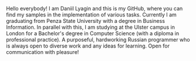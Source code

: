 Hello everybody!
I am Daniil Lyagin and this is my GitHub, where you can find my samples in the implementation of various tasks. 
Currently I am graduating from Penza State University with a degree in Business Information. 
In parallel with this, I am studying at the Ulster campus in London for a Bachelor's degree in Computer Science (with a diploma in professional practice).
A purposeful, hardworking Russian programmer who is always open to diverse work and any ideas for learning. Open for communication with pleasure!
